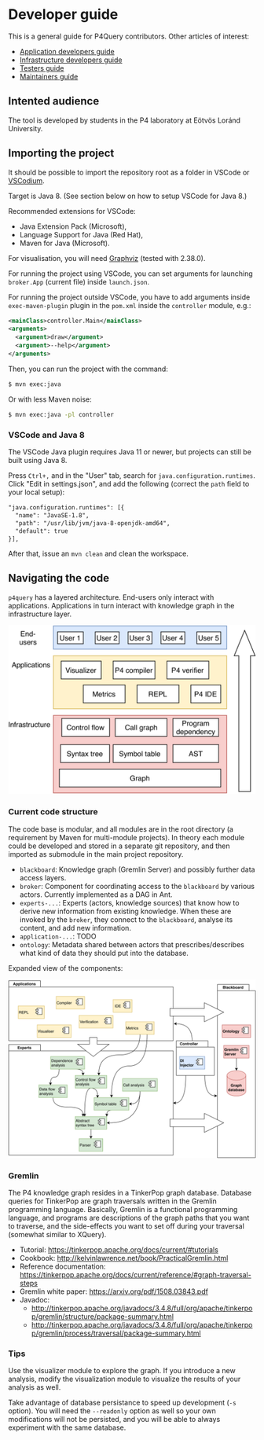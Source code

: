 # Developer guide

This is a general guide for P4Query contributors. Other articles of interest:

- [Application developers guide](contributing/application-developer.md)
- [Infrastructure developers guide](contributing/infrastructure-developer.md)
- [Testers guide](contributing/tester.md)
- [Maintainers guide](contributing/maintainer.md)

## Intented audience

The tool is developed by students in the P4 laboratory at Eötvös Loránd University.

## Importing the project

It should be possible to import the repository root as a folder in VSCode or [VSCodium](https://vscodium.com/).

Target is Java 8. (See section below on how to setup VSCode for Java 8.)

Recommended extensions for VSCode: 

- Java Extension Pack (Microsoft), 
- Language Support for Java (Red Hat), 
- Maven for Java (Microsoft).  

For visualisation, you will need [Graphviz](https://graphviz.org/download/) (tested with 2.38.0).

For running the project using VSCode, you can set arguments for launching `broker.App` (current file) inside `launch.json`.

For running the project outside VSCode, you have to add arguments inside `exec-maven-plugin` plugin in the `pom.xml` inside the `controller` module, e.g.:

```xml
<mainClass>controller.Main</mainClass>
<arguments>
  <argument>draw</argument>
  <argument>--help</argument>
</arguments>
```

Then, you can run the project with the command:

```sh
$ mvn exec:java
```

Or with less Maven noise: 

```sh
$ mvn exec:java -pl controller
```

### VSCode and Java 8

The VSCode Java plugin requires Java 11 or newer, but projects can still be built using Java 8. 

Press `Ctrl+,` and in the "User" tab, search for `java.configuration.runtimes`. Click "Edit in settings.json", and add the following (correct the `path` field to your local setup): 

```
"java.configuration.runtimes": [{
  "name": "JavaSE-1.8",
  "path": "/usr/lib/jvm/java-8-openjdk-amd64",
  "default": true
}],
```

After that, issue an `mvn clean` and clean the workspace.


## Navigating the code 

`p4query` has a layered architecture. End-users only interact with applications. Applications in turn interact with knowledge graph in the infrastructure layer.

![Figure: Layers](../docs/figures/layers.png)


### Current code structure 


The code base is modular, and all modules are in the root directory (a requirement by Maven for multi-module projects). In theory each module could be developed and stored in a separate git repository, and then imported as submodule in the main project repository. 

- `blackboard`: Knowledge graph (Gremlin Server) and possibly further data access layers. 
- `broker`: Component for coordinating access to the `blackboard` by various actors. Currently implemented as a DAG in Ant.
- `experts-...`: Experts (actors, knowledge sources) that know how to derive new information from existing knowledge. When these are invoked by the `broker`, they connect to the `blackboard`, analyse its content, and add new information.
- `application-...`:  TODO
- `ontology`: Metadata shared between actors that prescribes/describes what kind of data they should put into the database.

Expanded view of the components:

![Figure: Planned architecture](../docs/figures/component.png)


### Gremlin

The P4 knowledge graph resides in a TinkerPop graph database. Database queries for TinkerPop are graph traversals written in the Gremlin programming language. Basically, Gremlin is a functional programming language, and programs are descriptions of the graph paths that you want to traverse, and the side-effects you want to set off during your traversal (somewhat similar to XQuery).

- Tutorial: https://tinkerpop.apache.org/docs/current/#tutorials
- Cookbook: http://kelvinlawrence.net/book/PracticalGremlin.html
- Reference documentation: https://tinkerpop.apache.org/docs/current/reference/#graph-traversal-steps
- Gremlin white paper: https://arxiv.org/pdf/1508.03843.pdf
- Javadoc:
  * http://tinkerpop.apache.org/javadocs/3.4.8/full/org/apache/tinkerpop/gremlin/structure/package-summary.html
  * http://tinkerpop.apache.org/javadocs/3.4.8/full/org/apache/tinkerpop/gremlin/process/traversal/package-summary.html


### Tips

Use the visualizer module to explore the graph. If you introduce a new analysis, modify the visualization module to visualize the results of your analysis as well.

Take advantage of database persistance to speed up development (`-s` option). You will need the `--readonly` option as well so your own modifications will not be persisted, and you will be able to always experiment with the same database.




